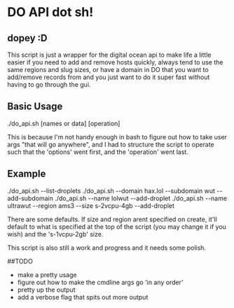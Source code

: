 # DO API dot sh!
## dopey :D

This script is just a wrapper for the digital ocean api to make life a little easier if you need to add and remove hosts quickly, always tend to use the same regions and slug sizes, or have a domain in DO that you want to add/remove records from and you just want to do it super fast without having to go through the gui. 

## Basic Usage
./do_api.sh [names or data] [operation]

This is because I'm not handy enough in bash to figure out how to take user args "that will go anywhere", and I had to structure the script to operate such that the 'options' went first, and the 'operation' went last. 

## Example
./do_api.sh --list-droplets
./do_api.sh --domain hax.lol --subdomain wut --add-subdomain
./do_api.sh --name lolwut --add-droplet
./do_api.sh --name ultrawut --region ams3 --size s-2vcpu-4gb --add-droplet


There are some defaults. If size and region arent specified on create, it'll default to what is specified at the top of the script (you may change it if you wish) and the 's-1vcpu-2gb' size.

This script is also still a work and progress and it needs some polish. 

##TODO

- make a pretty usage
- figure out how to make the cmdline args go 'in any order'
- pretty up the output
- add a verbose flag that spits out more output

